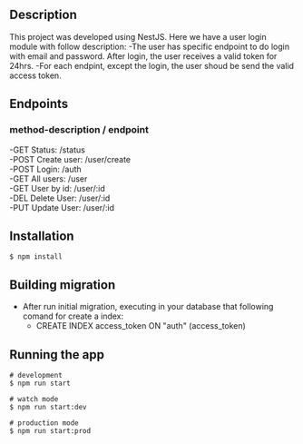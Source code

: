## Description
This project was developed using NestJS. Here we have a user login module with follow description:
-The user has specific endpoint to do login with email and password. After login, the user receives a valid token for 24hrs.
-For each endpint, except the login, the user shoud be send the valid access token.

## Endpoints
### method-description / endpoint  
-GET Status: /status  
-POST Create user: /user/create  
-POST Login: /auth  
-GET All users: /user  
-GET User by id: /user/:id  
-DEL Delete User: /user/:id  
-PUT Update User: /user/:id  


## Installation
```terminal
$ npm install
```

## Building migration
- After run initial migration, executing in your database that following comand for create a index:
    - CREATE INDEX access_token ON "auth" (access_token) 

## Running the app
```terminal
# development
$ npm run start

# watch mode
$ npm run start:dev

# production mode
$ npm run start:prod
```
